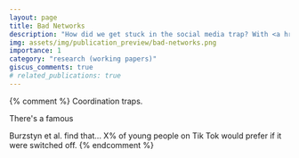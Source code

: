 ```yaml
---
layout: page
title: Bad Networks
description: "How did we get stuck in the social media trap? With <a href='https://richardholden.org/'>Richard Holden</a> and <a href='https://robertakerlof.com/'>Robert Akerlof</a>"
img: assets/img/publication_preview/bad-networks.png
importance: 1
category: "research (working papers)"
giscus_comments: true
# related_publications: true
---
```

{% comment %}
Coordination traps.

There's a famous

Burzstyn et al. find that... X% of young people on Tik Tok would prefer if it were switched off.
{% endcomment %}

<object class="pdf-container" data="{% link assets/pdf/Bad_Networks_May_2024.pdf %}" type='application/pdf'></object>